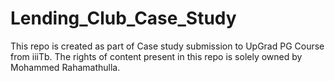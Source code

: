 # Lending_Club_Case_Study
This repo is created as part of Case study submission to UpGrad PG Course from iiiTb. The rights of content present in this repo is solely owned by Mohammed Rahamathulla.
